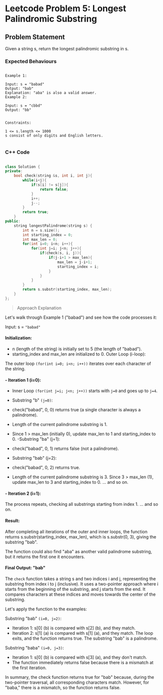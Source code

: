 # Leetcode Problem 5: Longest Palindromic Substring

## Problem Statement
Given a string s, return the longest palindromic substring in s.

### Expected Behaviours

```plaintext

Example 1:

Input: s = "babad"
Output: "bab"
Explanation: "aba" is also a valid answer.
Example 2:

Input: s = "cbbd"
Output: "bb"
 

Constraints:

1 <= s.length <= 1000
s consist of only digits and English letters.
 
```

### C++ Code

```C++

class Solution {
private: 
    bool check(string &s, int i, int j){
        while(i<j){
            if(s[i] != s[j]){
                return false;
            }
            i++;
            j--;
        }
        return true;
    }            
public:
    string longestPalindrome(string s) {
        int n = s.size();
        int starting_index = 0;
        int max_len = 0;
        for(int i=0; i<n; i++){
            for(int j=i; j<n; j++){
                if(check(s, i, j)){
                    if(j-i+1 > max_len){
                        max_len = j-i+1;
                        starting_index = i;
                    }
                }
            }
        }
        return s.substr(starting_index, max_len);
    }
}; 

```

> Approach Explanation

Let's walk through Example 1 ("babad") and see how the code processes it:

Input: s = `"babad"`

#### Initialization:

- n (length of the string) is initially set to 5 (the length of "babad").
- starting_index and max_len are initialized to 0.
Outer Loop (i-loop):

The outer loop `(for(int i=0; i<n; i++))` iterates over each character of the string.

#### - Iteration 1 (i=0):

- Inner Loop `(for(int j=i; j<n; j++))` starts with `j=0` and goes up to `j=4`.

- Substring "b" `(j=0)`:

 - check("babad", 0, 0) returns true (a single character is always a palindrome).
 - Length of the current palindrome substring is 1.
 - Since 1 > max_len (initially 0), update max_len to 1 and starting_index to 0.
-Substring "ba" (j=1):

 - check("babad", 0, 1) returns false (not a palindrome).
- Substring "bab" (j=2):

 - check("babad", 0, 2) returns true.
- Length of the current palindrome substring is 3.
Since 3 > max_len (1), update max_len to 3 and starting_index to 0.
... and so on.

#### - Iteration 2 (i=1):

The process repeats, checking all substrings starting from index 1.
... and so on.

#### Result:

After completing all iterations of the outer and inner loops, the function returns s.substr(starting_index, max_len), which is s.substr(0, 3), giving the substring "bab".

The function could also find "aba" as another valid palindrome substring, but it returns the first one it encounters.

#### Final Output: "bab"

The `check` function takes a string s and two indices i and j, representing the substring from index i to j (inclusive). It uses a two-pointer approach where i starts from the beginning of the substring, and j starts from the end. It compares characters at these indices and moves towards the center of the substring.

Let's apply the function to the examples:

Substring "bab" `(i=0, j=2)`:

- Iteration 1: s[0] (b) is compared with s[2] (b), and they match.
- Iteration 2: s[1] (a) is compared with s[1] (a), and they match.
The loop exits, and the function returns true. The substring "bab" is a palindrome.

Substring "baba" `(i=0, j=3)`:

- Iteration 1: s[0] (b) is compared with s[3] (a), and they don't match.
- The function immediately returns false because there is a mismatch at the first iteration.

In summary, the check function returns true for "bab" because, during the two-pointer traversal, all corresponding characters match. However, for "baba," there is a mismatch, so the function returns false.